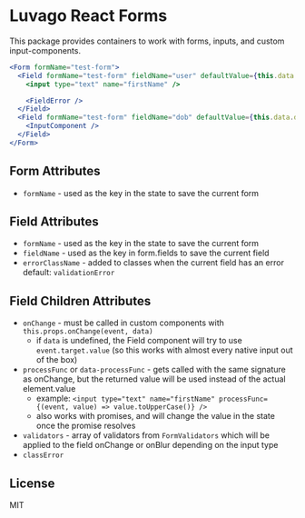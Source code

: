 # Luvago React Forms

This package provides containers to work with forms, inputs, and custom input-components.

```jsx
<Form formName="test-form">
  <Field formName="test-form" fieldName="user" defaultValue={this.data.user || {firstName: 'John'}}>
    <input type="text" name="firstName" />

    <FieldError />
  </Field>
  <Field formName="test-form" fieldName="dob" defaultValue={this.data.dob}>
    <InputComponent />
  </Field>
</Form>
```

## Form Attributes
* `formName` - used as the key in the state to save the current form

## Field Attributes
* `formName` - used as the key in the state to save the current form
* `fieldName` - used as the key in form.fields to save the current field
* `errorClassName` - added to classes when the current field has an error default: `validationError`

## Field Children Attributes
* `onChange` - must be called in custom components with `this.props.onChange(event, data)`
  * if `data` is undefined, the Field component will try to use `event.target.value` (so this works with almost every native input out of the box)
* `processFunc` or `data-processFunc` - gets called with the same signature as onChange, but the returned value will be used instead of the actual element.value
  * example: `<input type="text" name="firstName" processFunc={(event, value) => value.toUpperCase()} />`
  * also works with promises, and will change the value in the state once the promise resolves
* `validators` - array of validators from `FormValidators` which will be applied to the field onChange or onBlur depending on the input type
* `classError`


## License

MIT
